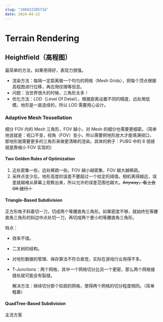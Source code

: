 ```yaml
---
slug: "240422205716"
date: 2024-04-22
---
```


# Terrain Rendering

## Heightfield（高程图）

最简单的方法，如果用得好，表现力很强。

- 渲染方法：每隔一定距离做一个均匀的网格（Mesh Grids），把每个顶点根据高程图进行位移，再应用纹理等信息。
- 问题：当世界很大的时候，三角形太多！
- 优化方法：LOD（Level Of Detail），根据距离设置不同的精度，远处用低模。地形是一直连续的，所以 LOD 需要用心设计。

### Adaptive Mesh Tessellation

细分 FOV 内的 Mesh 三角形，FOV 越小，对 Mesh 的细分也需要更细密。（简单地说就是：视口不变，视角（FOV）变小，所以需要把地形放大才能填满视口，那地形就需要更多的三角形来做更清晰的渲染。具体的例子：PUBG 中的 8 倍镜就是靠缩小 FOV 实现的）

#### Two Golden Rules of Optimization

1. 近处密集一些，远处稀疏一些。FOV 越小越密集，FOV 越大越稀疏。
2. 采样点变少后，地形高度的误差不要超过一个给定的阈值。相机离得越远，误差就越难从屏幕上观察出来，所以允许的误差范围也越大。~~Anyway，看上去 OK 就行！~~

#### Triangle-Based Subdivision

正方形格子斜着切一刀，切成两个等腰直角三角形。如果密度不够，就始终在等腰直角三角形的斜边中点处切一刀，再切成两个更小的等腰直角三角形。

特点：

* 效率不错。
* 二叉树的结构。
* 对地形数据的管理、保存算法不符合直觉，实际在游戏行业用得不多。
* T-Junctions：两个网格，其中一个网格切分比另一个更密，那么两个网格接缝处就可能会有裂缝。

    解决方法：继续切分那个较疏的网格，使得两个网格的切分程度相同。（简单粗暴）

#### QuadTree-Based Subdivision

主流方案
